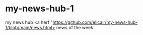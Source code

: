 # my-news-hub-1
my news hub
<a herf "https://github.com/elicair/my-news-hub-1/blob/main/news.html> news of the week</a>
